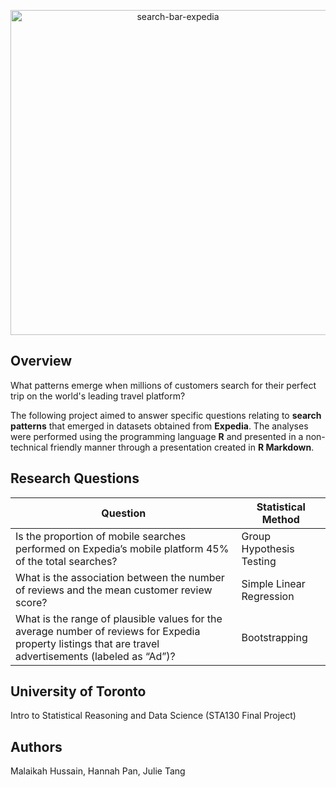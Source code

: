 <p align="center">
<img width="520" alt="search-bar-expedia" src="https://user-images.githubusercontent.com/95773832/211069179-b99cecc8-cdbe-4ad3-af18-e3fadd882e6e.png">
</p>

## Overview

What patterns emerge when millions of customers search for their perfect trip on the world's leading travel platform?

The following project aimed to answer specific questions relating to **search patterns** that emerged in datasets obtained from **Expedia**. 
The analyses were performed using the programming language **R** and presented in a non-technical friendly manner through a presentation created in **R Markdown**.

## Research Questions

| Question | Statistical Method |
| --- | --- |
| Is the proportion of mobile searches performed on Expedia’s mobile platform 45% of the total searches? | Group Hypothesis Testing |
| What is the association between the number of reviews and the mean customer review score? | Simple Linear Regression |
| What is the range of plausible values for the average number of reviews for Expedia property listings that are travel advertisements (labeled as “Ad”)? | Bootstrapping |

## University of Toronto
Intro to Statistical Reasoning and Data Science (STA130 Final Project)

## Authors
Malaikah Hussain, Hannah Pan, Julie Tang

